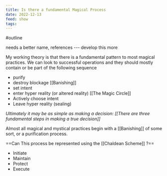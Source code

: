 ```yaml
---
title: Is there a fundamental Magical Process
date: 2022-12-13
feed: show
tags: 
---
```

#outline

<span class="hltxt"> needs a better name, references --- develop this more </span>

My working theory is that there is a fundamental pattern to most magical practices. We can look to successful operations and they should mostly contain or be part of the following sequence

- purify 
- destroy blockage [[Banishing]]
- set intent
- enter hyper reality (or altered reality) [[The Magic Circle]]
- Actively choose intent
- Leave hyper reality (sealing)

*Ultimately it may be as simple as making a decision: [[There are three fundamental steps in making a true decision]]*


Almost all magical and mystical practices begin with a [[Banishing]] of some sort, or a purification process.

==Can This process be represented using the [[Chaldean Scheme]] ?==
- Initiate
- Maintain
- Protect
- Execute

